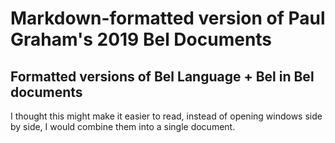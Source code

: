 # Markdown-formatted version of Paul Graham's 2019 Bel Documents

## Formatted versions of Bel Language + Bel in Bel documents

I thought this might make it easier to read, instead of opening windows side by side, I would combine them into a single document.
